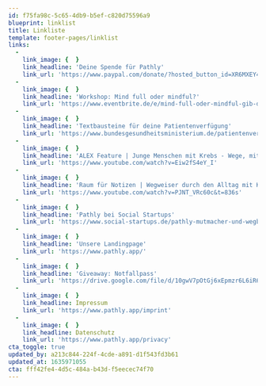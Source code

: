 ```yaml
---
id: f75fa98c-5c65-4db9-b5ef-c820d75596a9
blueprint: linklist
title: Linkliste
template: footer-pages/linklist
links:
  -
    link_image: {  }
    link_headline: 'Deine Spende für Pathly'
    link_url: 'https://www.paypal.com/donate/?hosted_button_id=XR6MXEY4F6WHQ'
  -
    link_image: {  }
    link_headline: 'Workshop: Mind full oder mindful?'
    link_url: 'https://www.eventbrite.de/e/mind-full-oder-mindful-gib-deinen-emotionen-einen-geschutzten-raum-tickets-185749671267'
  -
    link_image: {  }
    link_headline: 'Textbausteine für deine Patientenverfügung'
    link_url: 'https://www.bundesgesundheitsministerium.de/patientenverfuegung.html'
  -
    link_image: {  }
    link_headline: 'ALEX Feature | Junge Menschen mit Krebs - Wege, mit der Erkrankung umzugehen'
    link_url: 'https://www.youtube.com/watch?v=Eiw2fS4eY_I'
  -
    link_image: {  }
    link_headline: 'Raum für Notizen | Wegweiser durch den Alltag mit Krebs - Die Plattform „Pathly“'
    link_url: 'https://www.youtube.com/watch?v=PJNT_VRc60c&t=836s'
  -
    link_image: {  }
    link_headline: 'Pathly bei Social Startups'
    link_url: 'https://www.social-startups.de/pathly-mutmacher-und-wegbegleiter-bei-einer-krebserkrankung/'
  -
    link_image: {  }
    link_headline: 'Unsere Landingpage'
    link_url: 'https://www.pathly.app/'
  -
    link_image: {  }
    link_headline: 'Giveaway: Notfallpass'
    link_url: 'https://drive.google.com/file/d/10gwV7pOtGj6xEpmzr6L6iR6mLxMqxzPd/view'
  -
    link_image: {  }
    link_headline: Impressum
    link_url: 'https://www.pathly.app/imprint'
  -
    link_image: {  }
    link_headline: Datenschutz
    link_url: 'https://www.pathly.app/privacy'
cta_toggle: true
updated_by: a213c844-224f-4cde-a891-d1f543fd3b61
updated_at: 1635971055
cta: fff42fe4-4d5c-484a-b43d-f5eecec74f70
---
```

